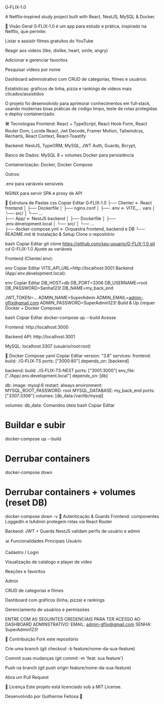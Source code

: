 G‑FLIX‑1.0

A Netflix‑inspired study project built with React, NestJS, MySQL & Docker.

🚀 Visão Geral
G‑FLIX‑1.0 é um app para estudo e prática, inspirado na Netflix, que permite:

Listar e assistir filmes gratuitos do YouTube

Reagir aos vídeos (like, dislike, heart, smile, angry)

Adicionar e gerenciar favoritos

Pesquisar vídeos por nome

Dashboard administrativo com CRUD de categorias, filmes e usuários

Estatísticas: gráficos de linha, pizza e rankings de vídeos mais clicados/assistidos

O projeto foi desenvolvido para aprimorar conhecimentos em full‑stack, usando modernas boas práticas de código limpo, teste de rotas protegidas e deploy containerizado.

🛠️ Tecnologias
Frontend: React + TypeScript, React Hook Form, React Router Dom, Lucide React, Jwt Decode, Framer Motion, Tailwindcss, Recharts, React Context, React‑Toastify

Backend: NestJS, TypeORM, MySQL, JWT Auth, Guards, Bcrypt,

Banco de Dados: MySQL 8 + volumes Docker para persistência

Containerização: Docker, Docker Compose

Outros:

.env para variáveis sensíveis

NGINX para servir SPA e proxy de API

📂 Estrutura de Pastas
css
Copiar
Editar
G‑FLIX‑1.0
├── Cliente/ ← React frontend
│ ├── Dockerfile
│ ├── nginx.conf
│ ├── .env ← VITE\_… vars
│ └── src/
│ └── …  
├── App/ ← NestJS backend
│ ├── Dockerfile
│ ├── .env.development.local
│ └── src/
│ └── …  
├── docker-compose.yml ← Orquestra frontend, backend e DB
└── README.md
⚙️ Instalação & Setup
Clone o repositório

bash
Copiar
Editar
git clone https://github.com/seu-usuario/G-FLIX-1.0.git
cd G-FLIX-1.0
Ajuste as variáveis

Frontend (Cliente/.env):

env
Copiar
Editar
VITE_API_URL=http://localhost:3001
Backend (App/.env.development.local):

env
Copiar
Editar
DB_HOST=db
DB_PORT=3306
DB_USERNAME=root
DB_PASSWORD=Senha123!
DB_NAME=my_back_end

JWT_TOKEN=...
ADMIN_NAME=SuperAdmin
ADMIN_EMAIL=admin-gflix@gmail.com
ADMIN_PASSWORD=SuperAdmin123!
Build & Up (requer Docker + Docker Compose)

bash
Copiar
Editar
docker-compose up --build
Acesse

Frontend: http://localhost:3000

Backend API: http://localhost:3001

MySQL: localhost:3307 (usuário/root:root)

🐳 Docker Compose
yaml
Copiar
Editar
version: "3.8"
services:
frontend:
build: ./G‑FLIX‑TS
ports: ["3000:80"]
depends_on: [backend]

backend:
build: ./G‑FLIX‑TS‑NEST
ports: ["3001:3000"]
env_file: ["./App/.env.development.local"]
depends_on: [db]

db:
image: mysql:8
restart: always
environment:
MYSQL_ROOT_PASSWORD: root
MYSQL_DATABASE: my_back_end
ports: ["3307:3306"]
volumes: [db_data:/var/lib/mysql]

volumes:
db_data:
Comandos úteis
bash
Copiar
Editar

# Buildar e subir

docker-compose up --build

# Derrubar containers

docker-compose down

# Derrubar containers + volumes (reset DB)

docker-compose down -v
🔐 Autenticação & Guards
Frontend: componentes LoggedIn e IsAdmin protegem rotas via React Router

Backend: JWT + Guards NestJS validam perfis de usuário e admin

📊 Funcionalidades Principais
Usuário

Cadastro / Login

Visualização de catálogo e player de vídeo

Reações e favoritos

Admin

CRUD de categorias e filmes

Dashboard com gráficos (linha, pizza) e rankings

Gerenciamento de usuários e permissões

ENTRE COM AS SEGUINTES CREDENCIAIS PARA TER ACESSO AO DASHBOARD ADMINSTRATIVO:
EMAIL: admin-gflix@gmail.com
SENHA: SuperAdmin123!

🤝 Contribuição
Fork este repositório

Crie uma branch (git checkout -b feature/nome-da-sua-feature)

Commit suas mudanças (git commit -m 'feat: sua feature')

Push na branch (git push origin feature/nome-da-sua-feature)

Abra um Pull Request

📄 Licença
Este projeto está licenciado sob a MIT License.

Desenvolvido por Guilherme Feitosa 🚀
